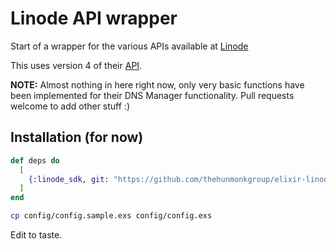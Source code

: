 # Linode API wrapper

Start of a wrapper for the various APIs available at [Linode](https://www.linode.com)

This uses version 4 of their [API](https://developers.linode.com/v4/introduction).

**NOTE:** Almost nothing in here right now, only very basic functions have been
implemented for their DNS Manager functionality. Pull requests welcome to add
other stuff :)

## Installation (for now)


```elixir
def deps do
  [
    {:linode_sdk, git: "https://github.com/thehunmonkgroup/elixir-linode-sdk.git"},
  ]
end
```

```sh
cp config/config.sample.exs config/config.exs
```

Edit to taste.

